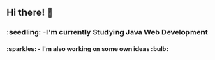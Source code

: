 ## Hi there! :wave:

<h3>:seedling: -I'm currently Studying Java Web Development
<h4>:sparkles: - I'm also working on some own ideas :bulb:
  


